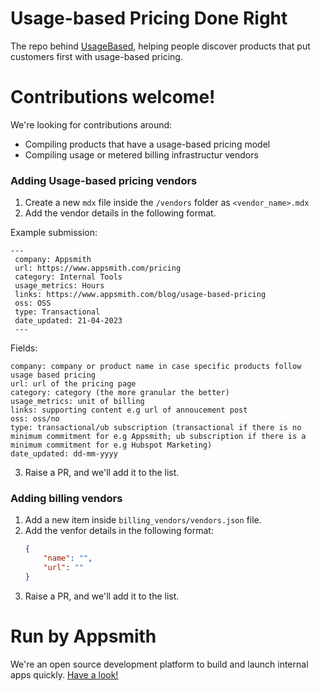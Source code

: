 # Usage-based Pricing Done Right

The repo behind [UsageBased](https://usagebased.org/), helping people discover products that put customers first with usage-based pricing.

# Contributions welcome! 
We're looking for contributions around:
- Compiling products that have a usage-based pricing model
- Compiling usage or metered billing infrastructur vendors 

### Adding Usage-based pricing vendors

1. Create a new `mdx` file inside the `/vendors` folder as `<vendor_name>.mdx`
2. Add the vendor details in the following format.

  Example submission:
   ```
   ---
    company: Appsmith
    url: https://www.appsmith.com/pricing
    category: Internal Tools
    usage_metrics: Hours
    links: https://www.appsmith.com/blog/usage-based-pricing
    oss: OSS
    type: Transactional
    date_updated: 21-04-2023
    ---
   ```

   Fields:
   ```
   company: company or product name in case specific products follow usage based pricing
   url: url of the pricing page
   category: category (the more granular the better)
   usage_metrics: unit of billing
   links: supporting content e.g url of annoucement post
   oss: oss/no
   type: transactional/ub subscription (transactional if there is no minimum commitment for e.g Appsmith; ub subscription if there is a minimum commitment for e.g Hubspot Marketing)
   date_updated: dd-mm-yyyy
   ```

3. Raise a PR, and we'll add it to the list.


### Adding billing vendors

1. Add a new item inside `billing_vendors/vendors.json` file.
2. Add the venfor details in the following format:
    ```json
    {
        "name": "",
        "url": ""
    }
    ```
3. Raise a PR, and we'll add it to the list.

# Run by Appsmith

We're an open source development platform to build and launch internal apps quickly. [Have a look!](https://appsmith.com/)
